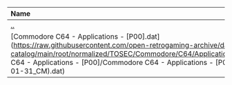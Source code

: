 |Name|Size|
|:---|---:|
|[..](../index.html)|DIR|
|[Commodore C64 - Applications - [P00].dat](https://raw.githubusercontent.com/open-retrogaming-archive/dat-catalog/main/root/normalized/TOSEC/Commodore/C64/Applications/[P00]/Commodore C64 - Applications - [P00]/Commodore C64 - Applications - [P00] (TOSEC-v2022-01-31_CM).dat)|39117|
